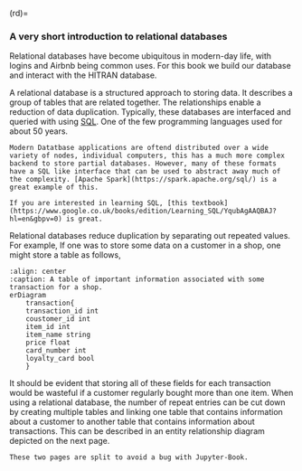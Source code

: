 (rd)=
### A very short introduction to relational databases
Relational databases have become ubiquitous in modern-day life, with logins and Airbnb being common uses. For this book we build our database and interact with the HITRAN database. 

A relational database is a structured approach to storing data. It describes a group of tables that are related together. The relationships enable a reduction of data duplication. Typically, these databases are interfaced and queried with using [SQL](https://en.wikipedia.org/wiki/SQL). One of the few programming languages used for about 50 years.
```{margin}
Modern Datatbase applications are oftend distributed over a wide variety of nodes, individual computers, this has a much more complex backend to store partial databases. However, many of these formats have a SQL like interface that can be used to abstract away much of the complexity. [Apache Spark](https://spark.apache.org/sql/) is a great example of this.
``` 
```{note}
If you are interested in learning SQL, [this textbook](https://www.google.co.uk/books/edition/Learning_SQL/YqubAgAAQBAJ?hl=en&gbpv=0) is great.
```
Relational databases reduce duplication by separating out repeated values. For example, If one was to store some data on a customer in a shop, one might store a table as follows,
```{mermaid}
:align: center
:caption: A table of important information associated with some transaction for a shop.
erDiagram
    transaction{
    transaction_id int
    coustomer_id int
    item_id int 
    item_name string
    price float
    card_number int
    loyalty_card bool
    }
```

It should be evident that storing all of these fields for each transaction would be wasteful if a customer regularly bought more than one item. When using a relational database, the number of repeat entries can be cut down by creating multiple tables and linking one table that contains information about a customer to another table that contains information about transactions. This can be described in an entity relationship diagram depicted on the next page.
```{note}
These two pages are split to avoid a bug with Jupyter-Book.
``` 
